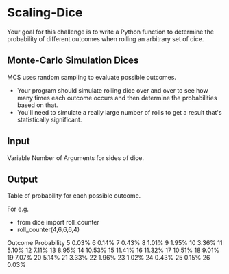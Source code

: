 # Scaling-Dice
Your goal for this challenge is to write a Python function to determine the probability of different outcomes when rolling an arbitrary set of dice.

## Monte-Carlo Simulation Dices
MCS uses random sampling to evaluate possible outcomes.

* Your program should simulate rolling dice over and over to see how many times each outcome occurs and then determine the probabilities based on that.
* You'll need to simulate a really large number of rolls to get a result that's statistically significant. 

## Input
Variable Number of Arguments for sides of dice. 

## Output 
Table of probability for each possible outcome. 

For e.g. 
*  from dice import roll_counter
*  roll_counter(4,6,6,6,4)

Outcome	Probability
5	0.03%
6	0.14%
7	0.43%
8	1.01%
9	1.95%
10	3.36%
11	5.10%
12	7.11%
13	8.95%
14	10.53%
15	11.41%
16	11.32%
17	10.51%
18	9.01%
19	7.07%
20	5.14%
21	3.33%
22	1.96%
23	1.02%
24	0.43%
25	0.15%
26	0.03%
